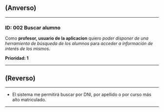 ## (Anverso)
---

### **ID:** 002 **Buscar alumno**

Como **profesor, usuario de la aplicacion** quiero *poder disponer de una herramienta de búsqueda de los alumnos* para *acceder a información de interés de los mismos*.

__Prioridad: 1__

---

## (Reverso)

---

* El sistema me permitirá buscar por DNI, por apellido o por curso más alto matriculado.

---
